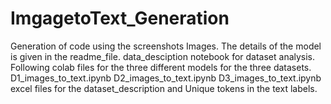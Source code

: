 # ImgagetoText_Generation
Generation of code using the screenshots Images.
The details of the model is given in the readme_file.
data_desciption notebook for dataset analysis.
Following colab files for the three different models for the three datasets.
D1_images_to_text.ipynb
D2_images_to_text.ipynb
D3_images_to_text.ipynb
excel files for the dataset_description and Unique tokens in the text labels.

